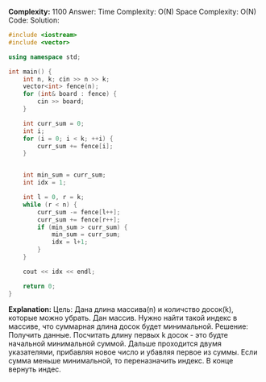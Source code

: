 **Complexity:** 1100
Answer:
	Time Complexity: O(N)
	Space Complexity: O(N)
Code:
Solution:
```cpp
#include <iostream>
#include <vector>

using namespace std;

int main() {
    int n, k; cin >> n >> k;
    vector<int> fence(n);
    for (int& board : fence) {
        cin >> board;
    }

    int curr_sum = 0;
    int i;
    for (i = 0; i < k; ++i) {
        curr_sum += fence[i];
    }


    int min_sum = curr_sum;
    int idx = 1;

    int l = 0, r = k;
    while (r < n) {
        curr_sum -= fence[l++];
        curr_sum += fence[r++];
        if (min_sum > curr_sum) {
            min_sum = curr_sum;
            idx = l+1;
        }
    }

    cout << idx << endl; 

    return 0;
}
```
**Explanation:**
	Цель: Дана длина массива(n) и количство досок(k), которые можно убрать. Дан массив. Нужно найти такой индекс в массиве, что суммарная длина досок будет минимальной.
	Решение: Получить данные. Посчитать длину первых k досок - это будте начальной минимальной суммой. Дальше проходится двумя указателями, прибавляя новое число и убавляя первое из суммы. Если сумма меньше минимальной, то переназначить индекс. В конце вернуть индес.